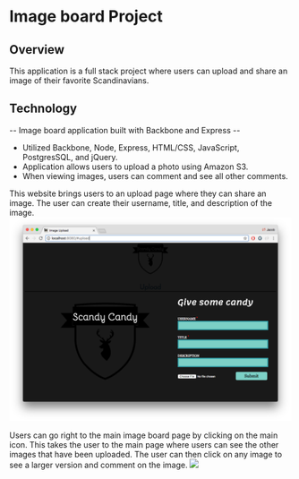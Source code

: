 # Image board Project

## Overview

This application is a full stack project where users can upload and share an image of their favorite Scandinavians.

## Technology

-- Image board application built with Backbone and Express --
 - Utilized Backbone, Node, Express, HTML/CSS, JavaScript, PostgresSQL, and jQuery.
 - Application allows users to upload a photo using Amazon S3.
 - When viewing images, users can comment and see all other comments.



This website brings users to an upload page where they can share an image. The user can create their username, title, and description of the image.
![](public/pic1.png)

Users can go right to the main image board page by clicking on the main icon. This takes the user to the main page where users can see the other images that have been uploaded. The user can then click on any image to see a larger version and comment on the image.
![](public/pic2.gif)

